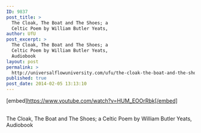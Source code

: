 ```yaml
---
ID: 9837
post_title: >
  The Cloak, The Boat and The Shoes; a
  Celtic Poem by William Butler Yeats,
author: UfU
post_excerpt: >
  The Cloak, The Boat and The Shoes; a
  Celtic Poem by William Butler Yeats,
  Audiobook
layout: post
permalink: >
  http://universalflowuniversity.com/ufu/the-cloak-the-boat-and-the-shoes-a-celtic-poem-by-william-butler-yeats/
published: true
post_date: 2014-02-05 13:13:10
---
```

[embed]https://www.youtube.com/watch?v=HUM_EOOrRbk[/embed]</br></br>
<p>The Cloak, The Boat and The Shoes; a Celtic Poem by William Butler Yeats, Audiobook </p>